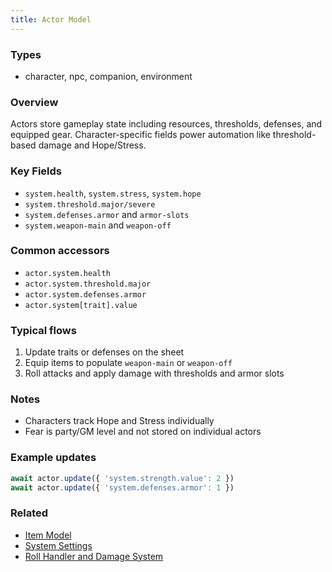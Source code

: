```yaml
---
title: Actor Model
---
```


### Types
- character, npc, companion, environment

### Overview
Actors store gameplay state including resources, thresholds, defenses, and equipped gear. Character-specific fields power automation like threshold-based damage and Hope/Stress.

### Key Fields
- `system.health`, `system.stress`, `system.hope`
- `system.threshold.major/severe`
- `system.defenses.armor` and `armor-slots`
- `system.weapon-main` and `weapon-off`

### Common accessors
- `actor.system.health`
- `actor.system.threshold.major`
- `actor.system.defenses.armor`
- `actor.system[trait].value`

### Typical flows
1) Update traits or defenses on the sheet
2) Equip items to populate `weapon-main` or `weapon-off`
3) Roll attacks and apply damage with thresholds and armor slots

### Notes
- Characters track Hope and Stress individually
- Fear is party/GM level and not stored on individual actors

### Example updates
```javascript
await actor.update({ 'system.strength.value': 2 })
await actor.update({ 'system.defenses.armor': 1 })
```

### Related
- [Item Model](./item-model.md)
- [System Settings](./system-settings.md)
- [Roll Handler and Damage System](../Roll%20Handler%20and%20Damage%20System.md)
